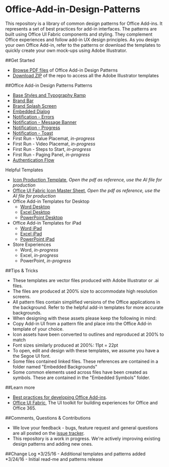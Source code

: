 # Office-Add-in-Design-Patterns
This repository is a library of common design patterns for Office Add-ins. It represents a set of best practices for add-in interfaces. The patterns are built using Office UI Fabric components and styling. They complement Office experiences and follow add-in UX design principles. As you design your own Office Add-in, refer to the patterns or download the templates to quickly create your own mock-ups using Adobe Illustrator.

##Get Started
- [Browse PDF files](https://github.com/OfficeDev/Office-Add-in-Design-Patterns/tree/master/Patterns) of Office Add-in Design Patterns
- [Download ZIP](https://github.com/OfficeDev/Office-Add-in-Design-Patterns/archive/master.zip) of the repo to access all the Adobe Illustrator templates

##Office Add-in Design Patterns
Patterns
- [Base Styles and Typography Ramp](https://github.com/OfficeDev/Office-Add-in-Design-Patterns/blob/master/Patterns/Base_styles_typeramp.pdf)
- [Brand Bar](https://github.com/OfficeDev/Office-Add-in-Design-Patterns/blob/master/Patterns/Brand_bar.pdf)
- [Brand Splash Screen](https://github.com/OfficeDev/Office-Add-in-Design-Patterns/blob/master/Patterns/Brand_splashscreen.pdf)
- [Embedded Dialog](https://github.com/OfficeDev/Office-Add-in-Design-Patterns/blob/master/Patterns/Embedded_dialog.pdf)
- [Notification - Errors](https://github.com/OfficeDev/Office-Add-in-Design-Patterns/blob/master/Patterns/Notification_error.pdf)
- [Notification - Message Banner](https://github.com/OfficeDev/Office-Add-in-Design-Patterns/blob/master/Patterns/Notification_messagebanner.pdf)
- [Notification - Progress](https://github.com/OfficeDev/Office-Add-in-Design-Patterns/blob/master/Patterns/Notification_progress.pdf)
- [Notification - Toast](https://github.com/OfficeDev/Office-Add-in-Design-Patterns/blob/master/Patterns/Notification_toast.pdf)
- First Run - Value Placemat, *in-progress*
- First Run - Video Placemat, *in-progress*
- First Run - Steps to Start, *in-progress*
- First Run - Paging Panel, *in-progress*
- [Authentication Flow](https://github.com/OfficeDev/Office-Add-in-Design-Patterns/blob/master/Patterns/Authentication_flow.pdf)

Helpful Templates
* [Icon Production Template](https://github.com/OfficeDev/Office-Add-in-Design-Patterns/blob/master/Helpful%20Templates/Icon_production.pdf), *Open the pdf as reference, use the AI file for production*
* [Office UI Fabric Icon Master Sheet](https://github.com/OfficeDev/Office-Add-in-Design-Patterns/blob/master/Helpful%20Templates/OfficeUIFabric_icon_mastersheet.pdf), *Open the pdf as reference, use the AI file for production*
* Office Add-in Templates for Desktop
  * [Word Desktop](https://github.com/OfficeDev/Office-Add-in-Design-Patterns/blob/master/Helpful%20Templates/AddIn_Template%20_Word_Desktop_reference.pdf)
  * [Excel Desktop](https://github.com/OfficeDev/Office-Add-in-Design-Patterns/blob/master/Helpful%20Templates/AddIn_Template_Excel_Desktop_reference.pdf)
  * [PowerPoint Desktop](https://github.com/OfficeDev/Office-Add-in-Design-Patterns/blob/master/Helpful%20Templates/AddInTemplate_PowerPoint_Desktop_reference.pdf)
* Office Add-in Templates for iPad
  * [Word iPad](https://github.com/OfficeDev/Office-Add-in-Design-Patterns/blob/master/Helpful%20Templates/AddIn_Template_Word_iPad_reference.pdf)
  * [Excel iPad](https://github.com/OfficeDev/Office-Add-in-Design-Patterns/blob/master/Helpful%20Templates/AddIn_Template_Excel_iPad_reference.pdf)
  * [PowerPoint iPad](https://github.com/OfficeDev/Office-Add-in-Design-Patterns/blob/master/Helpful%20Templates/AddIn_Template_PowerPoint_iPad_reference.pdf)
* Store Experiences
  * Word, *in-progress*
  * Excel, *in-progress*
  * PowerPoint, *in-progress*

##Tips & Tricks
* These templates are vector files produced with Adobe Illustrator or .ai files.
* The files are produced at 200% size to accommodate high resolution screens.
* All pattern files contain simplified versions of the Office applications in the background. Refer to the helpful add-in templates for more accurate backgrounds.
* When designing with these assets please keep the following in mind:
 * Copy Add-in UI from a pattern file and place into the Office Add-in template of your choice.
 * Icon assets have been converted to outlines and reproduced at 200% to match
 * Font sizes similarly produced at 200%: 11pt = 22pt
 * To open, edit and design with these templates, we assume you have a the Segoe UI font.
 * Some files contained linked files. These references are contained in a folder named "Embedded Backgrounds"
 * Some common elements used across files have been created as symbols. These are contained in the "Embedded Symbols" folder.

##Learn more
* [Best practices for developing Office Add-ins](https://msdn.microsoft.com/EN-US/library/office/mt590883.aspx).
* [Office UI Fabric](http://dev.office.com/fabric/), The UI toolkit for building experiences for Office and Office 365.

##Comments, Questions & Contributions
* We love your feedback - bugs, feature request and general questions are all posted on the [issue tracker](https://github.com/OfficeDev/Office-Add-in-Design-Patterns/issues).
* This repository is a work in progress. We're actively improving existing design patterns and adding new ones.

##Change Log
*3/25/16 - Additional templates and patterns added
*3/24/16 - Initial read-me and patterns release


